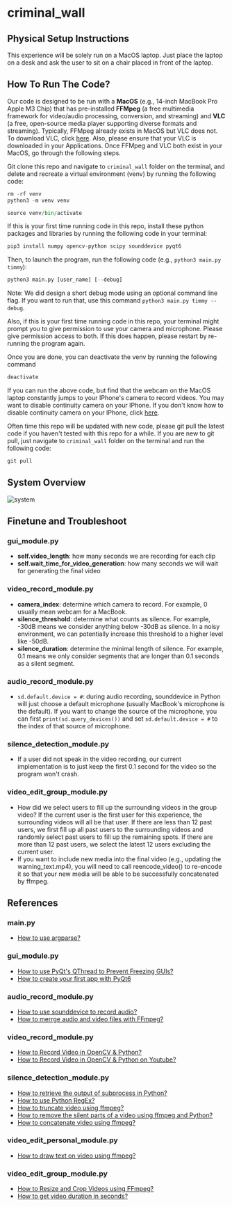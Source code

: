 # criminal_wall

## Physical Setup Instructions

This experience will be solely run on a MacOS laptop. Just place the laptop on a desk and ask the user to sit on a chair placed in front of the laptop.

## How To Run The Code?

Our code is designed to be run with a **MacOS** (e.g., 14-inch MacBook Pro Apple M3 Chip) that has pre-installed **FFMpeg** (a free multimedia framework for video/audio processing, conversion, and streaming) and **VLC** (a free, open-source media player supporting diverse formats and streaming). Typically, FFMpeg already exists in MacOS but VLC does not. To download VLC, click [here](https://www.videolan.org/vlc/). Also, please ensure that your VLC is downloaded in your Applications. Once FFMpeg and VLC both exist in your MacOS, go through the following steps.

Git clone this repo and navigate to `criminal_wall` folder on the terminal, and delete and recreate a virtual environment (venv) by running the following code:
```python
rm -rf venv
python3 -m venv venv

source venv/bin/activate
```

If this is your first time running code in this repo, install these python packages and libraries by running the following code in your terminal:
```python
pip3 install numpy opencv-python scipy sounddevice pyqt6
```

Then, to launch the program, run the following code (e.g., `python3 main.py timmy`):
```python
python3 main.py [user_name] [--debug] 
```
Note: We did design a short debug mode using an optional command line flag. If you want to run that, use this command `python3 main.py timmy --debug`.

Also, if this is your first time running code in this repo, your terminal might prompt you to give permission to use your camera and microphone. Please give permission access to both. If this does happen, please restart by re-running the program again.

Once you are done, you can deactivate the venv by running the following command
```python
deactivate
```

If you can run the above code, but find that the webcam on the MacOS laptop constantly jumps to your IPhone's camera to record videos. You may want to disable continuity camera on your IPhone. If you don't know how to disable continuity camera on your IPhone, click [here](https://www.youtube.com/watch?v=Kopw8kTyc9c).

Often time this repo will be updated with new code, please git pull the latest code if you haven't tested with this repo for a while. If you are new to git pull, just navigate to `criminal_wall` folder on the terminal and run the following code:
```python
git pull
```

## System Overview

![system](https://github.com/user-attachments/assets/e1e323b6-91db-4426-a73f-7bba81c490f2)

## Finetune and Troubleshoot

### gui_module.py
- **self.video_length**: how many seconds we are recording for each clip
- **self.wait_time_for_video_generation**: how many seconds we will wait for generating the final video

### video_record_module.py
- **camera_index**: determine which camera to record. For example, 0 usually mean webcam for a MacBook.
- **silence_threshold**: determine what counts as silence. For example, -30dB means we consider anything below -30dB as silence. In a noisy environment, we can potentially increase this threshold to a higher level like -50dB.
- **silence_duration**: determine the minimal length of silence. For example, 0.1 means we only consider segments that are longer than 0.1 seconds as a silent segment.

### audio_record_module.py
- `sd.default.device = #`: during audio recording, sounddevice in Python will just choose a default microphone (usually MacBook's microphone is the default). If you want to change the source of the microphone, you can first `print(sd.query_devices())` and set `sd.default.device = #` to the index of that source of microphone.
  
### silence_detection_module.py
- If a user did not speak in the video recording, our current implementation is to just keep the first 0.1 second for the video so the program won't crash.

### video_edit_group_module.py
- How did we select users to fill up the surrounding videos in the group video? If the current user is the first user for this experience, the surrounding videos will all be that user. If there are less than 12 past users, we first fill up all past users to the surrounding videos and randomly select past users to fill up the remaining spots. If there are more than 12 past users, we select the latest 12 users excluding the current user. 
- If you want to include new media into the final video (e.g., updating the warning_text.mp4), you will need to call reencode_video() to re-encode it so that your new media will be able to be successfully concatenated by ffmpeg.

## References

### main.py
- [How to use argparse?](https://docs.python.org/3/library/argparse.html)

### gui_module.py
- [How to use PyQt's QThread to Prevent Freezing GUIs?](https://realpython.com/python-pyqt-qthread/)
- [How to create your first app with PyQt6](https://www.pythonguis.com/tutorials/pyqt6-creating-your-first-window/)

### audio_record_module.py

- [How to use sounddevice to record audio?](https://python-sounddevice.readthedocs.io/en/0.3.15/api/streams.html)
- [How to merrge audio and video files with FFmpeg?](https://www.mux.com/articles/merge-audio-and-video-files-with-ffmpeg)

### video_record_module.py

- [How to Record Video in OpenCV & Python?](https://www.codingforentrepreneurs.com/blog/how-to-record-video-in-opencv-python)
- [How to Record Video in OpenCV & Python on Youtube?](https://www.youtube.com/embed/1eHQIu4r0Bc)

### silence_detection_module.py

- [How to retrieve the output of subprocess in Python?](https://www.geeksforgeeks.org/retrieving-the-output-of-subprocesscall-in-python/)
- [How to use Python RegEx?](https://www.w3schools.com/python/python_regex.asp#findall)
- [How to truncate video using ffmpeg?](https://stackoverflow.com/questions/18444194/cutting-multimedia-files-based-on-start-and-end-time-using-ffmpeg)
- [How to remove the silent parts of a video using ffmpeg and Python?](https://www.youtube.com/watch?v=ak52RXKfDw8)
- [How to concatenate video using ffmpeg?](https://stackoverflow.com/questions/7333232/how-to-concatenate-two-mp4-files-using-ffmpeg)

### video_edit_personal_module.py
- [How to draw text on video using ffmpeg?](https://stackoverflow.com/questions/17623676/text-on-video-ffmpeg)

### video_edit_group_module.py
- [How to Resize and Crop Videos using FFmpeg?](https://www.fastpix.io/blog/how-to-resize-and-crop-videos-using-ffmpeg#:~:text=If%20you%20want%20to%20crop,to%20calculate%20the%20center%20coordinates.&text=This%20command%20crops%20a%20640x360,\)%2F2%20as%20thestarting%20coordinates.)
- [How to get video duration in seconds?](https://superuser.com/questions/650291/how-to-get-video-duration-in-seconds)

